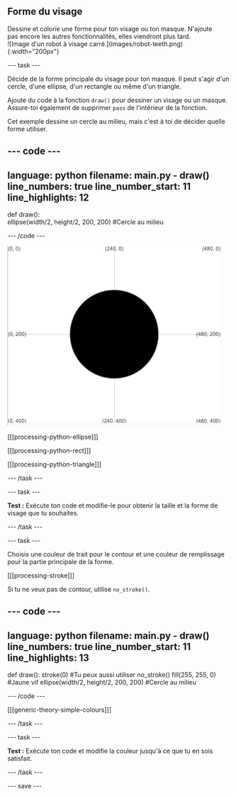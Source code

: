 ## Forme du visage

<div style="display: flex; flex-wrap: wrap">
<div style="flex-basis: 200px; flex-grow: 1; margin-right: 15px;">
Dessine et colorie une forme pour ton visage ou ton masque. N'ajoute pas encore les autres fonctionnalités, elles viendront plus tard.
</div>
<div>
![Image d'un robot à visage carré.](images/robot-teeth.png){:width="200px"}
</div>
</div>

--- task ---

Décide de la forme principale du visage pour ton masque. Il peut s'agir d'un cercle, d'une ellipse, d'un rectangle ou même d'un triangle.

Ajoute du code à la fonction `draw()` pour dessiner un visage ou un masque. Assure-toi également de supprimer `pass` de l'intérieur de la fonction.

Cet exemple dessine un cercle au milieu, mais c'est à toi de décider quelle forme utiliser.

--- code ---
---
language: python 
filename: main.py - draw() 
line_numbers: true 
line_number_start: 11
line_highlights: 12
---

def draw():   
  ellipse(width/2, height/2, 200, 200) #Cercle au milieu

--- /code ---

![La zone de sortie montrant un cercle noir au milieu de la grille.](images/black-circle.png)

[[[processing-python-ellipse]]]


[[[processing-python-rect]]]


[[[processing-python-triangle]]]

--- /task ---

--- task ---

**Test :** Exécute ton code et modifie-le pour obtenir la taille et la forme de visage que tu souhaites.

--- /task ---

--- task ---

Choisis une couleur de trait pour le contour et une couleur de remplissage pour la partie principale de la forme.

[[[processing-stroke]]]

Si tu ne veux pas de contour, utilise `no_stroke()`.

--- code ---
---
language: python 
filename: main.py - draw() 
line_numbers: true 
line_number_start: 11
line_highlights: 13
---

def draw(): 
  stroke(0) #Tu peux aussi utiliser no_stroke() 
  fill(255, 255, 0) #Jaune vif 
  ellipse(width/2, height/2, 200, 200) #Cercle au milieu

--- /code ---

[[[generic-theory-simple-colours]]]

--- /task ---

--- task ---

**Test :** Exécute ton code et modifie la couleur jusqu'à ce que tu en sois satisfait.

--- /task ---

--- save ---
